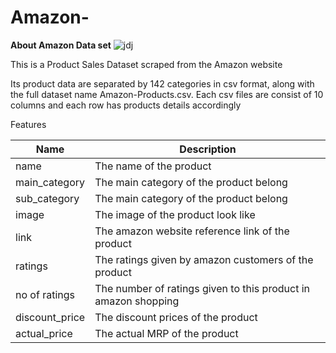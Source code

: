 # Amazon-
**About Amazon Data set**
![jdj](https://github.com/Payal03Gawande/Amazon-/assets/132563037/5c72f920-984a-4dce-8322-399c3cb77072)

This is a Product Sales Dataset scraped from the Amazon website

Its product data are separated by 142 categories in csv format, along with the full dataset name Amazon-Products.csv.
Each csv files are consist of 10 columns and each row has products details accordingly

Features



|Name	| Description |
|-------|-------------|
|name	|The name of the product|
|main_category	|The main category of the product belong|
|sub_category|	The main category of the product belong|
|image|	The image of the product look like|
|link	|The amazon website reference link of the product|
|ratings|	The ratings given by amazon customers of the product|
|no of ratings	|The number of ratings given to this product in amazon shopping|
|discount_price |	The discount prices of the product|
|actual_price	| The actual MRP of the product|


